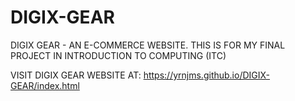 # DIGIX-GEAR
DIGIX GEAR - AN E-COMMERCE WEBSITE. THIS IS FOR MY FINAL PROJECT IN INTRODUCTION TO COMPUTING (ITC)

VISIT DIGIX GEAR WEBSITE AT:
https://yrnjms.github.io/DIGIX-GEAR/index.html
